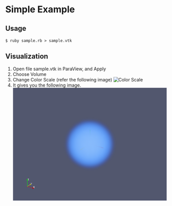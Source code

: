 # Simple Example

## Usage

``` 
$ ruby sample.rb > sample.vtk
``` 

## Visualization

1. Open file sample.vtk in ParaView, and Apply
2. Choose Volume
3. Change Color Scale (refer the following image)
![Color Scale](color-scale.png)
4. It gives you the following image.
![sample.png](sample.png)
